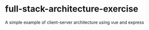 # full-stack-architecture-exercise
A simple example of client-server architecture using vue and express
